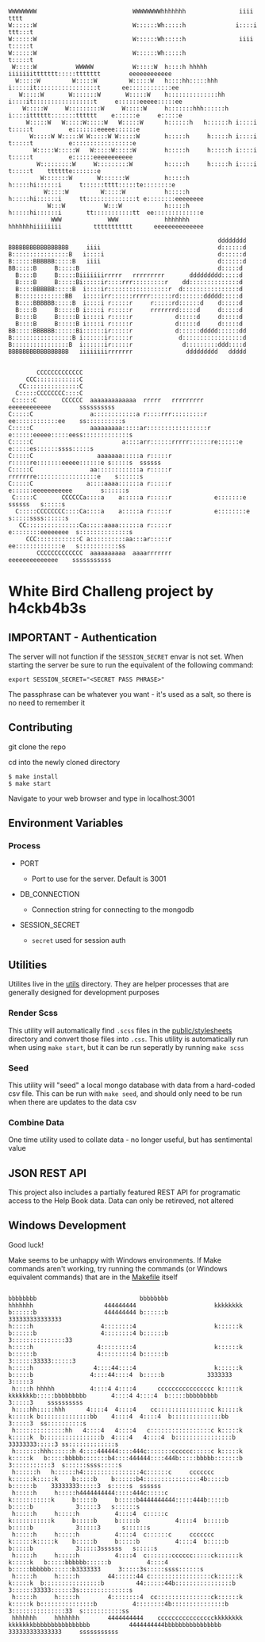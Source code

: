 ```                                                                                                       
WWWWWWWW                           WWWWWWWWhhhhhhh               iiii          tttt                              
W::::::W                           W::::::Wh:::::h              i::::i      ttt:::t                              
W::::::W                           W::::::Wh:::::h               iiii       t:::::t                              
W::::::W                           W::::::Wh:::::h                          t:::::t                              
 W:::::W           WWWWW           W:::::W  h::::h hhhhh       iiiiiiittttttt:::::ttttttt        eeeeeeeeeeee    
  W:::::W         W:::::W         W:::::W   h::::hh:::::hhh    i:::::it:::::::::::::::::t      ee::::::::::::ee  
   W:::::W       W:::::::W       W:::::W    h::::::::::::::hh   i::::it:::::::::::::::::t     e::::::eeeee:::::ee
    W:::::W     W:::::::::W     W:::::W     h:::::::hhh::::::h  i::::itttttt:::::::tttttt    e::::::e     e:::::e
     W:::::W   W:::::W:::::W   W:::::W      h::::::h   h::::::h i::::i      t:::::t          e:::::::eeeee::::::e
      W:::::W W:::::W W:::::W W:::::W       h:::::h     h:::::h i::::i      t:::::t          e:::::::::::::::::e 
       W:::::W:::::W   W:::::W:::::W        h:::::h     h:::::h i::::i      t:::::t          e::::::eeeeeeeeeee  
        W:::::::::W     W:::::::::W         h:::::h     h:::::h i::::i      t:::::t    tttttte:::::::e           
         W:::::::W       W:::::::W          h:::::h     h:::::hi::::::i     t::::::tttt:::::te::::::::e          
          W:::::W         W:::::W           h:::::h     h:::::hi::::::i     tt::::::::::::::t e::::::::eeeeeeee  
           W:::W           W:::W            h:::::h     h:::::hi::::::i       tt:::::::::::tt  ee:::::::::::::e  
            WWW             WWW             hhhhhhh     hhhhhhhiiiiiiii         ttttttttttt      eeeeeeeeeeeeee          
                                                                   
                                                           dddddddd
BBBBBBBBBBBBBBBBB     iiii                                 d::::::d
B::::::::::::::::B   i::::i                                d::::::d
B::::::BBBBBB:::::B   iiii                                 d::::::d
BB:::::B     B:::::B                                       d:::::d 
  B::::B     B:::::Biiiiiiirrrrr   rrrrrrrrr       ddddddddd:::::d 
  B::::B     B:::::Bi:::::ir::::rrr:::::::::r    dd::::::::::::::d 
  B::::BBBBBB:::::B  i::::ir:::::::::::::::::r  d::::::::::::::::d 
  B:::::::::::::BB   i::::irr::::::rrrrr::::::rd:::::::ddddd:::::d 
  B::::BBBBBB:::::B  i::::i r:::::r     r:::::rd::::::d    d:::::d 
  B::::B     B:::::B i::::i r:::::r     rrrrrrrd:::::d     d:::::d 
  B::::B     B:::::B i::::i r:::::r            d:::::d     d:::::d 
  B::::B     B:::::B i::::i r:::::r            d:::::d     d:::::d 
BB:::::BBBBBB::::::Bi::::::ir:::::r            d::::::ddddd::::::dd
B:::::::::::::::::B i::::::ir:::::r             d:::::::::::::::::d
B::::::::::::::::B  i::::::ir:::::r              d:::::::::ddd::::d
BBBBBBBBBBBBBBBBB   iiiiiiiirrrrrrr               ddddddddd   ddddd
                                                                                               
                                                                                               
        CCCCCCCCCCCCC                                                                          
     CCC::::::::::::C                                                                          
   CC:::::::::::::::C                                                                          
  C:::::CCCCCCCC::::C                                                                          
 C:::::C       CCCCCC  aaaaaaaaaaaaa  rrrrr   rrrrrrrrr       eeeeeeeeeeee        ssssssssss   
C:::::C                a::::::::::::a r::::rrr:::::::::r    ee::::::::::::ee    ss::::::::::s  
C:::::C                aaaaaaaaa:::::ar:::::::::::::::::r  e::::::eeeee:::::eess:::::::::::::s 
C:::::C                         a::::arr::::::rrrrr::::::re::::::e     e:::::es::::::ssss:::::s
C:::::C                  aaaaaaa:::::a r:::::r     r:::::re:::::::eeeee::::::e s:::::s  ssssss 
C:::::C                aa::::::::::::a r:::::r     rrrrrrre:::::::::::::::::e    s::::::s      
C:::::C               a::::aaaa::::::a r:::::r            e::::::eeeeeeeeeee        s::::::s   
 C:::::C       CCCCCCa::::a    a:::::a r:::::r            e:::::::e           ssssss   s:::::s 
  C:::::CCCCCCCC::::Ca::::a    a:::::a r:::::r            e::::::::e          s:::::ssss::::::s
   CC:::::::::::::::Ca:::::aaaa::::::a r:::::r             e::::::::eeeeeeee  s::::::::::::::s 
     CCC::::::::::::C a::::::::::aa:::ar:::::r              ee:::::::::::::e   s:::::::::::ss  
        CCCCCCCCCCCCC  aaaaaaaaaa  aaaarrrrrrr                eeeeeeeeeeeeee    sssssssssss                                                                                                                                                                                                                                                                            
```
# White Bird Challeng project by h4ckb4b3s

## IMPORTANT - Authentication
The server will not function if the `SESSION_SECRET` envar is not set. When starting the server be sure to run the equivalent of the following command:
```
export SESSION_SECRET="<SECRET PASS PHRASE>"
```
The passphrase can be whatever you want - it's used as a salt, so there is no need to remember it

## Contributing
git clone the repo

cd into the newly cloned directory 

	$ make install
	$ make start

Navigate to your web browser and type in localhost:3001

## Environment Variables
### Process
- PORT
	- Port to use for the server. Default is 3001

- DB_CONNECTION
	- Connection string for connecting to the mongodb

- SESSION_SECRET
	- `secret` used for session auth

## Utilities
Utilites live in the [utils](utils) directory. They are helper processes that are generally designed for development purposes

### Render Scss
This utility will automatically find `.scss` files in the [public/stylesheets](public/stylesheets) directory and convert those files into `.css`. This utility is automatically run when using `make start`, but it can be run seperatly by running `make scss`

### Seed
This utility will "seed" a local mongo database with data from a hard-coded csv file. This can be run with `make seed`, and should only need to be run when there are updates to the data csv

### Combine Data
One time utility used to collate data - no longer useful, but has sentimental value

## JSON REST API
This project also includes a partially featured REST API for programatic access to the Help Book data. Data can only be retireved, not altered

## Windows Development
Good luck!

Make seems to be unhappy with Windows environments. If Make commands aren't working, try running the commands (or Windows equivalent commands) that are in the [Makefile](Makefile) itself

```
                                                                            bbbbbbbb                             bbbbbbbb                                                
hhhhhhh                    444444444                      kkkkkkkk          b::::::b                   444444444 b::::::b             333333333333333                    
h:::::h                   4::::::::4                      k::::::k          b::::::b                  4::::::::4 b::::::b            3:::::::::::::::33                  
h:::::h                  4:::::::::4                      k::::::k          b::::::b                 4:::::::::4 b::::::b            3::::::33333::::::3                 
h:::::h                 4::::44::::4                      k::::::k           b:::::b                4::::44::::4  b:::::b            3333333     3:::::3                 
 h::::h hhhhh          4::::4 4::::4      cccccccccccccccc k:::::k    kkkkkkkb:::::bbbbbbbbb       4::::4 4::::4  b:::::bbbbbbbbb                3:::::3    ssssssssss   
 h::::hh:::::hhh      4::::4  4::::4    cc:::::::::::::::c k:::::k   k:::::k b::::::::::::::bb    4::::4  4::::4  b::::::::::::::bb              3:::::3  ss::::::::::s  
 h::::::::::::::hh   4::::4   4::::4   c:::::::::::::::::c k:::::k  k:::::k  b::::::::::::::::b  4::::4   4::::4  b::::::::::::::::b     33333333:::::3 ss:::::::::::::s 
 h:::::::hhh::::::h 4::::444444::::444c:::::::cccccc:::::c k:::::k k:::::k   b:::::bbbbb:::::::b4::::444444::::444b:::::bbbbb:::::::b    3:::::::::::3  s::::::ssss:::::s
 h::::::h   h::::::h4::::::::::::::::4c::::::c     ccccccc k::::::k:::::k    b:::::b    b::::::b4::::::::::::::::4b:::::b    b::::::b    33333333:::::3  s:::::s  ssssss 
 h:::::h     h:::::h4444444444:::::444c:::::c              k:::::::::::k     b:::::b     b:::::b4444444444:::::444b:::::b     b:::::b            3:::::3   s::::::s      
 h:::::h     h:::::h          4::::4  c:::::c              k:::::::::::k     b:::::b     b:::::b          4::::4  b:::::b     b:::::b            3:::::3      s::::::s   
 h:::::h     h:::::h          4::::4  c::::::c     ccccccc k::::::k:::::k    b:::::b     b:::::b          4::::4  b:::::b     b:::::b            3:::::3ssssss   s:::::s 
 h:::::h     h:::::h          4::::4  c:::::::cccccc:::::ck::::::k k:::::k   b:::::bbbbbb::::::b          4::::4  b:::::bbbbbb::::::b3333333     3:::::3s:::::ssss::::::s
 h:::::h     h:::::h        44::::::44 c:::::::::::::::::ck::::::k  k:::::k  b::::::::::::::::b         44::::::44b::::::::::::::::b 3::::::33333::::::3s::::::::::::::s 
 h:::::h     h:::::h        4::::::::4  cc:::::::::::::::ck::::::k   k:::::k b:::::::::::::::b          4::::::::4b:::::::::::::::b  3:::::::::::::::33  s:::::::::::ss  
 hhhhhhh     hhhhhhh        4444444444    cccccccccccccccckkkkkkkk    kkkkkkkbbbbbbbbbbbbbbbb           4444444444bbbbbbbbbbbbbbbb    333333333333333     sssssssssss    
```
